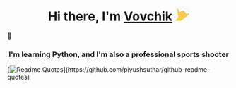 <h1 align="center">Hi there, I'm <a href="https://daniilshat.ru/" target="_blank">Vovchik</a> 
<img src="https://github.com/dregasSWGOPP/New_PUSH/blob/main/hang-loose-shaka.gif" height="32"/></h1>🤙 
<h3 align="center">I'm learning Python, and I'm also a professional sports shooter </h3>


[![Readme Quotes](https://quotes-github-readme.vercel.app/api?type=horizontal&theme=dark?quote="%D0%A0%D0%B0%D0%B1%D0%BE%D1%82%D0%B0%D1%82%D1%8C%20%D0%BD%D0%B0%D0%B4%D0%BE%20%D0%BD%D0%B5%2012%20%D1%87%D0%B0%D1%81%D0%BE%D0%B2%20%D0%B2%20%D1%81%D1%83%D1%82%D0%BA%D0%B8%2C%20%D0%B0%20%D0%BD%D0%B5%D0%B3%D1%80%D0%B0%D0%BC.".)](https://github.com/piyushsuthar/github-readme-quotes)




